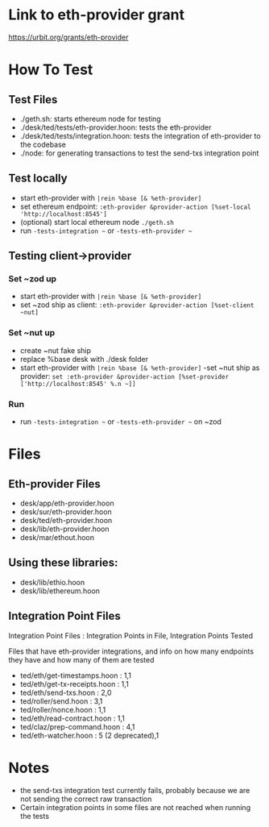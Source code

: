 # Link to eth-provider grant
https://urbit.org/grants/eth-provider

# How To Test

## Test Files
- ./geth.sh: starts ethereum node for testing
- ./desk/ted/tests/eth-provider.hoon: tests the eth-provider
- ./desk/ted/tests/integration.hoon: tests the integration of eth-provider to the codebase
- ./node: for generating transactions to test the send-txs integration point

## Test locally
- start eth-provider with `|rein %base [& %eth-provider]`
- set ethereum endpoint: `:eth-provider &provider-action [%set-local 'http://localhost:8545']`
- (optional) start local ethereum node `./geth.sh`
- run `-tests-integration ~` or `-tests-eth-provider ~`

## Testing client->provider

### Set ~zod up
- start eth-provider with `|rein %base [& %eth-provider]`
- set ~zod ship as client: `:eth-provider &provider-action [%set-client ~nut]`

### Set ~nut up
- create ~nut fake ship
- replace %base desk with ./desk folder
- start eth-provider with `|rein %base [& %eth-provider]`
-set ~nut ship as provider: `set :eth-provider &provider-action [%set-provider ['http://localhost:8545' %.n ~]]`

### Run
- run `-tests-integration ~` or `-tests-eth-provider ~` on ~zod

# Files

## Eth-provider Files
- desk/app/eth-provider.hoon
- desk/sur/eth-provider.hoon
- desk/ted/eth-provider.hoon
- desk/lib/eth-provider.hoon
- desk/mar/ethout.hoon

## Using these libraries:
- desk/lib/ethio.hoon
- desk/lib/ethereum.hoon

## Integration Point Files

Integration Point Files : Integration Points in File, Integration Points Tested

Files that have eth-provider integrations, and info on how many endpoints they have and how many of them are tested

- ted/eth/get-timestamps.hoon : 1,1
- ted/eth/get-tx-receipts.hoon : 1,1
- ted/eth/send-txs.hoon : 2,0
- ted/roller/send.hoon : 3,1
- ted/roller/nonce.hoon : 1,1
- ted/eth/read-contract.hoon : 1,1
- ted/claz/prep-command.hoon : 4,1
- ted/eth-watcher.hoon : 5 (2 deprecated),1

# Notes
- the send-txs integration test currently fails, probably because we are not sending the correct raw transaction 
- Certain integration points in some files are not reached when running the tests
